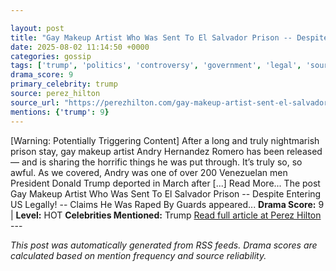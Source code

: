 ```yaml
---

layout: post
title: "Gay Makeup Artist Who Was Sent To El Salvador Prison -- Despite Entering US Legally! -- Claims He Was Raped By Guards"
date: 2025-08-02 11:14:50 +0000
categories: gossip
tags: ['trump', 'politics', 'controversy', 'government', 'legal', 'source-perez_hilton', 'drama-hot']
drama_score: 9
primary_celebrity: trump
source: perez_hilton
source_url: "https://perezhilton.com/gay-makeup-artist-sent-el-salvador-prison-deportation-raped-by-guards-andry-hernandez-romero/"
mentions: {'trump': 9}
---
```


[Warning: Potentially Triggering Content] After a long and truly nightmarish prison stay, gay makeup artist Andry Hernandez Romero has been released — and is sharing the horrific things he was put through. It’s truly so, so awful. As we covered, Andry was one of over 200 Venezuelan men President Donald Trump deported in March after [...] Read More... The post Gay Makeup Artist Who Was Sent To El Salvador Prison -- Despite Entering US Legally! -- Claims He Was Raped By Guards appeared... **Drama Score:** 9 | **Level:** HOT **Celebrities Mentioned:** Trump [Read full article at Perez Hilton](https://perezhilton.com/gay-makeup-artist-sent-el-salvador-prison-deportation-raped-by-guards-andry-hernandez-romero/) --- 

*This post was automatically generated from RSS feeds. Drama scores are calculated based on mention frequency and source reliability.*